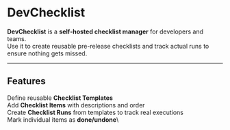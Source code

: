 #  DevChecklist

**DevChecklist** is a **self-hosted checklist manager** for developers and teams.\
Use it to create reusable pre-release checklists and track actual runs to ensure nothing gets missed.

---

##  Features

Define reusable **Checklist Templates**\
Add **Checklist Items** with descriptions and order\
Create **Checklist Runs** from templates to track real executions\
Mark individual items as **done/undone**\

